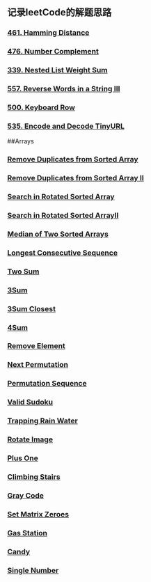 ## 记录leetCode的解题思路

### [461. Hamming Distance](md/461.HammingDistance.md)
### [476. Number Complement](md/476.NumberComplement.md)
### [339. Nested List Weight Sum](md/339.NestedListWeightSum.md)
### [557. Reverse Words in a String III](md/557.ReverseWordsinaStringIII.md)
### [500. Keyboard Row](md/500.KeyboardRow.md)
### [535. Encode and Decode TinyURL](md/535.EncodeandDecodeTinyURL.md)

##Arrays

### [Remove Duplicates from Sorted Array](src/main/java/RemoveDuplicatesfromSortedArray.java)
### [Remove Duplicates from Sorted Array II](src/main/java/RemoveDuplicatesfromSortedArrayII.java)
### [Search in Rotated Sorted Array](src/main/java/SearchinRotatedSortedArray.java)
### [Search in Rotated Sorted ArrayII](src/main/java/SearchinRotatedSortedArrayII.java)
### [Median of Two Sorted Arrays](src/main/java/MedianofTwoSortedArrays.java)
### [Longest Consecutive Sequence](src/main/java/LongestConsecutiveSequence.java)
### [Two Sum](src/main/java/TwoSum.java)
### [3Sum](src/main/java/ThreeSum.java)
### [3Sum Closest](src/main/java/ThreeSumClosest.java)
### [4Sum](src/main/java/FourSum.java)
### [Remove Element](src/main/java/RemoveElement.java)
### [Next Permutation](src/main/java/NextPermutation.java)
### [Permutation Sequence](src/main/java/PermutationSequence.java)
### [Valid Sudoku](src/main/java/ValidSudoku.java)
### [Trapping Rain Water](src/main/java/TrappingRainWater.java)
### [Rotate Image](src/main/java/RotateImage.java)
### [Plus One](src/main/java/PlusOne.java)
### [Climbing Stairs](src/main/java/ClimbingStairs.java)
### [Gray Code](src/main/java/GrayCode.java)
### [Set Matrix Zeroes](src/main/java/SetMatrixZeroes.java)
### [Gas Station](src/main/java/GasStation.java)
### [Candy](src/main/java/Candy.java)
### [Single Number](src/main/java/SingleNumber.java)














